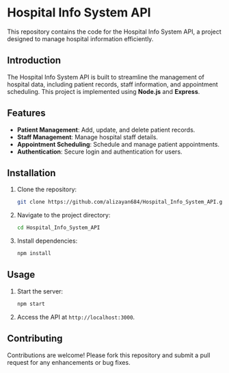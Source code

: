 # Hospital Info System API

This repository contains the code for the Hospital Info System API, a project designed to manage hospital information efficiently.
  
## Introduction
The Hospital Info System API is built to streamline the management of hospital data, including patient records, staff information, and appointment scheduling. This project is implemented using **Node.js** and **Express**.

## Features
- **Patient Management**: Add, update, and delete patient records.
- **Staff Management**: Manage hospital staff details.
- **Appointment Scheduling**: Schedule and manage patient appointments.
- **Authentication**: Secure login and authentication for users.

## Installation
1. Clone the repository:
    ```bash
    git clone https://github.com/alizayan684/Hospital_Info_System_API.git
    ```
2. Navigate to the project directory:
    ```bash
    cd Hospital_Info_System_API
    ```
3. Install dependencies:
    ```bash
    npm install
    ```

## Usage
1. Start the server:
    ```bash
    npm start
    ```
2. Access the API at `http://localhost:3000`.

## Contributing
Contributions are welcome! Please fork this repository and submit a pull request for any enhancements or bug fixes.

